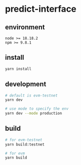 # predict-interface

## environment

```
node >= 18.18.2
npm >= 9.8.1
```

## install

```bash
yarn install
```

## development

```bash
# default is evm-testnet
yarn dev

# use mode to specify the env
yarn dev --mode production
```

## build

```bash
# for evm-testnet
yarn build:testnet

# for evm
yarn build
```
